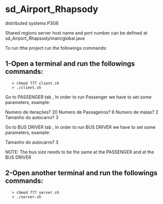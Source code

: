 # sd_Airport_Rhapsody
distributed systems P3G6

Shared regions server host name and port number can be defined at sd_Airport_Rhapsody/main/global.java

To run tthe project run the followings commands:

**1-Open a terminal and run the followings commands:**
----------------------------------------
 ```
    > chmod 777 client.sh
    > ./client.sh
```
Go to PASSENGER tab , In order to run Passenger we have to set some parameters,  example: 

Numero de iterações? 
20
Numero de Passageiros? 
6
Numero de malas? 
2
Tamanho do autocarro? 
3

Go to BUS DRIVER tab , In order to run BUS DRIVER we have to set some parameters,  example: 

Tamanho do autocarro? 
3

NOTE: The bus size needs to be the same at the PASSENGER and at the BUS DRIVER

**2-Open another terminal and run the followings commands:**
----------------------------------------
 ```
    > chmod 777 server.sh
    > ./server.sh
```

